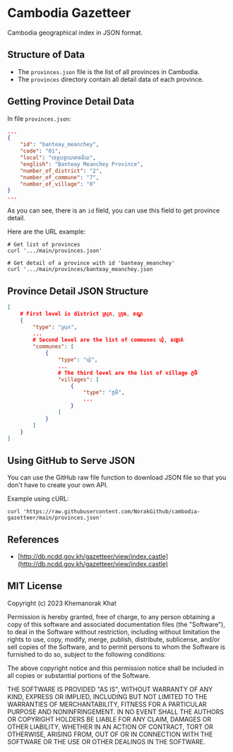 # Cambodia Gazetteer

Cambodia geographical index in JSON format.

## Structure of Data

- The `provinces.json` file is the list of all provinces in Cambodia.
- The `provinces` directory contain all detail data of each province.

## Getting Province Detail Data

In file `provinces.json`:

```json
...
{
    "id": "banteay_meanchey",
    "code": "01",
    "local": "ខេត្តបន្ទាយមានជ័យ",
    "english": "Banteay Meanchey Province",
    "number_of_district": "2",
    "number_of_commune": "7",
    "number_of_village": "0"
}
...
```

As you can see, there is an `id` field, you can use this field to get
province detail.

Here are the URL example:

```shell script
# Get list of provinces
curl '.../main/provinces.json'

# Get detail of a province with id 'banteay_meanchey'
curl '.../main/provinces/banteay_meanchey.json
```

## Province Detail JSON Structure

```json
[
    # First level is district ស្រុក, ក្រុង, ខណ្ឌ
    {
        "type": "ស្រុក",
        ...
        # Second level are the list of communes ឃុំ, សង្កាត់
        "communes": [
            {
                "type": "ឃុំ",
                ...
                # The third level are the list of village ភូមិ
                "villages": [
                    {
                        "type": "ភូមិ",
                        ...
                    }
                ]
            }
        ]
    }
]
```

## Using GitHub to Serve JSON

You can use the GitHub raw file function to download JSON file so that you
don't have to create your own API.

Example using cURL:

```shell script
curl 'https://raw.githubusercontent.com/NorakGithub/cambodia-gazetteer/main/provinces.json'
```

## References

- [http://db.ncdd.gov.kh/gazetteer/view/index.castle](http://db.ncdd.gov.kh/gazetteer/view/index.castle)

## MIT License

Copyright (c) 2023 Khemanorak Khat

Permission is hereby granted, free of charge, to any person obtaining a copy
of this software and associated documentation files (the "Software"), to deal
in the Software without restriction, including without limitation the rights
to use, copy, modify, merge, publish, distribute, sublicense, and/or sell
copies of the Software, and to permit persons to whom the Software is
furnished to do so, subject to the following conditions:

The above copyright notice and this permission notice shall be included in all
copies or substantial portions of the Software.

THE SOFTWARE IS PROVIDED "AS IS", WITHOUT WARRANTY OF ANY KIND, EXPRESS OR
IMPLIED, INCLUDING BUT NOT LIMITED TO THE WARRANTIES OF MERCHANTABILITY,
FITNESS FOR A PARTICULAR PURPOSE AND NONINFRINGEMENT. IN NO EVENT SHALL THE
AUTHORS OR COPYRIGHT HOLDERS BE LIABLE FOR ANY CLAIM, DAMAGES OR OTHER
LIABILITY, WHETHER IN AN ACTION OF CONTRACT, TORT OR OTHERWISE, ARISING FROM,
OUT OF OR IN CONNECTION WITH THE SOFTWARE OR THE USE OR OTHER DEALINGS IN THE
SOFTWARE.
